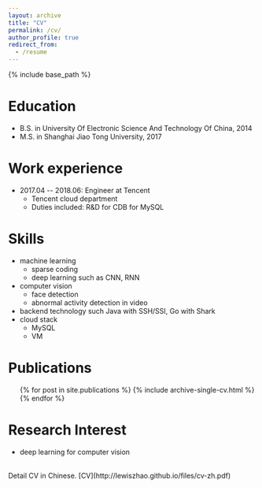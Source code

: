 ```yaml
---
layout: archive
title: "CV"
permalink: /cv/
author_profile: true
redirect_from:
  - /resume
---
```


{% include base_path %}

Education
======
* B.S. in University Of Electronic Science And Technology Of China, 2014
* M.S. in Shanghai Jiao Tong University, 2017

Work experience
======
* 2017.04 -- 2018.06: Engineer at Tencent
  * Tencent cloud department
  * Duties included: R&D for CDB for MySQL
  
Skills
======
* machine learning
  * sparse coding
  * deep learning such as CNN, RNN
* computer vision
  * face detection
  * abnormal activity detection in video
* backend technology such Java with SSH/SSI, Go with Shark
* cloud stack
  * MySQL
  * VM  

Publications
======
  <ul>{% for post in site.publications %}
    {% include archive-single-cv.html %}
  {% endfor %}</ul>
  
Research Interest
======
* deep learning for computer vision

<br>
Detail CV in Chinese. [CV](http://lewiszhao.github.io/files/cv-zh.pdf)
